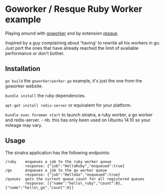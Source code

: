 # Goworker / Resque Ruby Worker example

Playing around with [goworker](https://github.com/benmanns/goworker) and by extension [resque](https://github.com/resque/resque).

Inspired by a guy complaining about 'having' to rewrite all his workers in go. Just port the ones that have already reached the limit of available performance or don't bother.

## Installation

`go build` the `goworker/worker.go` example, it's just the one from the goworker website.

`bundle install` the ruby dependencies.

`apt-get install redis-server` or equivalent for your platform.

`bundle exec foreman start` to launch sinatra, a ruby worker, a go worker and redis-server. - nb. this has only been used on Ubuntu 14.10 so your mileage may vary.

## Usage

The sinatra application has the following endpoints:

```
/ruby    enqueues a job to the ruby worker queue
         response: {"job":"HelloRuby","enqueued":true}
/go      enqueues a job to the go worker queue
         response: {"job":"HelloGo","enqueued":true}
/queues  gets the current queue count for all registered queues
         response: [{"name":"hello\_ruby","count":0},{"name":"hello\_go","count":0}]
```
